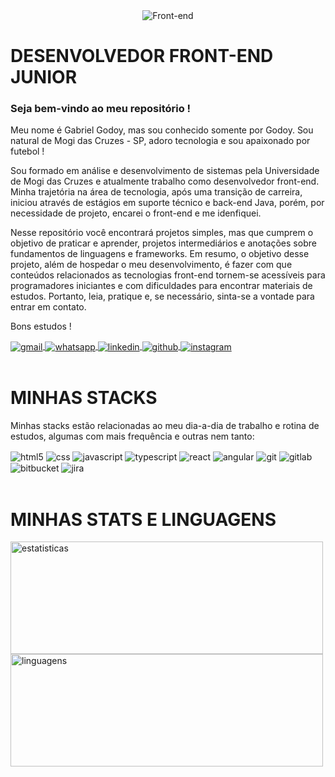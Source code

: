 <div align="center">
  <img alt="Front-end" src="https://blog.b2bstack.com.br/wp-content/uploads/2022/01/front-end-banner.jpg.webp"/>
</div>

# DESENVOLVEDOR FRONT-END JUNIOR
### Seja bem-vindo ao meu repositório !   

Meu nome é Gabriel Godoy, mas sou conhecido somente por Godoy. Sou natural de Mogi das Cruzes - SP, adoro tecnologia e sou apaixonado por futebol !   

Sou formado em análise e desenvolvimento de sistemas pela Universidade de Mogi das Cruzes e atualmente trabalho como desenvolvedor front-end. Minha trajetória na área de tecnologia, após uma transição de carreira, iniciou através de estágios em suporte técnico e back-end Java, porém, por necessidade de projeto, encarei o front-end e me idenfiquei.   

Nesse repositório você encontrará projetos simples, mas que cumprem o objetivo de praticar e aprender, projetos intermediários e anotações sobre fundamentos de linguagens e frameworks. Em resumo, o objetivo desse projeto, além de hospedar o meu desenvolvimento, é fazer com que conteúdos relacionados as tecnologias front-end tornem-se acessíveis para programadores iniciantes e com dificuldades para encontrar materiais de estudos. Portanto, leia, pratique e, se necessário, sinta-se a vontade para entrar em contato.   

Bons estudos !
<br/>

<div style="display: inline_block">
  <a href="mailto:godoybiel97@gmail.com" target="_blank"> <img align="center" alt="gmail" src="https://img.shields.io/badge/Gmail-D14836?style=for-the-badge&logo=gmail&logoColor=white" target="_blank"/> </a>
  <a href="https://wa.me/5511952773857" target="_blank"> <img align="center" alt="whatsapp" target="_blank" src="https://img.shields.io/badge/WhatsApp-25D366?style=for-the-badge&logo=whatsapp&logoColor=white"     target="_blank"/> </a>
  <a href="https://www.linkedin.com/in/gabriel-godoy-45ba83207/" target="_blank"> <img align="center" alt="linkedin" target="_blank" src="https://img.shields.io/badge/LinkedIn-0077B5?style=for-the-badge&logo=linkedin&logoColor=white" target="_blank"/> </a>
  <a href="https://github.com/godoybiel97" target="_blank"> <img align="center" alt="github" target="_blank" src="https://img.shields.io/badge/GitHub-100000?style=for-the-badge&logo=github&logoColor=white" target="_blank"/> </a>
  <a href="https://instagram.com/gabriel_godoy97" target="_blank"> <img align="center" alt="instagram" target="_blank" src="https://img.shields.io/badge/Instagram-E4405F?style=for-the-badge&logo=instagram&logoColor=white" target="_blank"/> </a>
</div>
<br/>


# MINHAS STACKS
Minhas stacks estão relacionadas ao meu dia-a-dia de trabalho e rotina de estudos, algumas com mais frequência e outras nem tanto:   

<div style="display: inline_block">
  <img align="center" alt="html5" src="https://img.shields.io/badge/HTML5-E34F26?style=for-the-badge&logo=html5&logoColor=white"/>
  <img align="center" alt="css" src="https://img.shields.io/badge/CSS3-1572B6?style=for-the-badge&logo=css3&logoColor=white"/>
  <img align="center" alt="javascript" src="https://img.shields.io/badge/JavaScript-F7DF1E?style=for-the-badge&logo=javascript&logoColor=black"/>
  <img align="center" alt="typescript" src="https://img.shields.io/badge/TypeScript-007ACC?style=for-the-badge&logo=typescript&logoColor=white"/>
  <img align="center" alt="react" src="https://img.shields.io/badge/React-20232A?style=for-the-badge&logo=react&logoColor=61DAFB"/>
  <img align="center" alt="angular" src="https://img.shields.io/badge/Angular-DD0031?style=for-the-badge&logo=angular&logoColor=white"/>
  <img align="center" alt="git" src="https://img.shields.io/badge/GIT-E44C30?style=for-the-badge&logo=git&logoColor=white"/>
  <img align="center" alt="gitlab" src="https://img.shields.io/badge/GitLab-330F63?style=for-the-badge&logo=gitlab&logoColor=white"/>
  <img align="center" alt="bitbucket" src="https://img.shields.io/badge/Bitbucket-0747a6?style=for-the-badge&logo=bitbucket&logoColor=white"/>
  <img align="center" alt="jira" src="https://img.shields.io/badge/Jira-0052CC?style=for-the-badge&logo=Jira&logoColor=white"/>
</div>
<br/>


# MINHAS STATS E LINGUAGENS

<div>
  <img height="180em" width="500em" alt="estatisticas" src="https://github-readme-stats.vercel.app/api?username=godoybiel97&show_icons=true&theme=dracula&include_all_commits=true"/>
  <img height="180em" width="500em" alt="linguagens" src="https://github-readme-stats.vercel.app/api/top-langs/?username=godoybiel97&layout=compact&langs_count=16&theme=dracula"/>
</div>
<br/>


